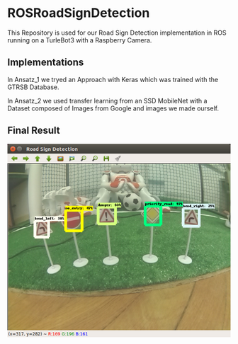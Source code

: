 # ROSRoadSignDetection
This Repository is used for our Road Sign Detection implementation in ROS running on a TurleBot3 with a Raspberry Camera.

## Implementations

In Ansatz_1 we tryed an Approach with Keras which was trained with the GTRSB Database.

In Ansatz_2 we used transfer learning from an SSD MobileNet with a Dataset composed of Images from Google and images we made ourself.

## Final Result

![Preview](Final_Result.png)
